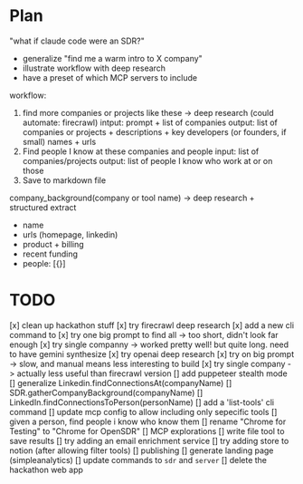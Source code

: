 
# Plan 

"what if claude code were an SDR?"
- generalize "find me a warm intro to X company"
- illustrate workflow with deep research
- have a preset of which MCP servers to include

workflow:
1. find more companies or projects like these -> deep research (could automate: firecrawl)
  intput: prompt + list of companies
  output: list of companies or projects + descriptions + key developers (or founders, if small) names + urls
2. Find people I know at these companies and people 
  input: list of companies/projects
  output: list of people I know who work at or on those 
3. Save to markdown file

company_background(company or tool name) -> deep research + structured extract
- name
- urls (homepage, linkedin)
- product + billing
- recent funding
- people: [{}]



# TODO

[x] clean up hackathon stuff
[x] try firecrawl deep research
  [x] add a new cli command to
  [x] try one big prompt to find all -> too short, didn't look far enough
  [x] try single companny -> worked pretty well! but quite long. need to have gemini synthesize
[x] try openai deep research
  [x] try on big prompt -> slow, and manual means less interesting to build
  [x] try single company -> actually less useful than firecrawl version 
[] add puppeteer stealth mode
[] generalize Linkedin.findConnectionsAt(companyName) 
[] SDR.gatherCompanyBackground(companyName)
[] LinkedIn.findConnectionsToPerson(personName)
[] add a 'list-tools' cli command
[] update mcp config to allow including only sepecific tools
[] given a person, find people i know who know them
[] rename "Chrome for Testing" to "Chrome for OpenSDR"
[] MCP explorations
  [] write file tool to save results
  [] try adding an email enrichment service
  [] try adding store to notion (after allowing filter tools)
[] publishing
  [] generate landing page (simpleanalytics)
  [] update commands to `sdr` and `server`
  [] delete the hackathon web app